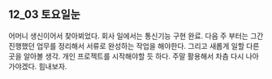 ## 12_03 토요일눈
어머니 생신이어서 찾아뵈었다. 
회사 일에서는 통신기능 구현 완료. 다음 주 부터는 그간 진행했던 업무를 정리해서 서류로 완성하는 작업을 해야한다. 그리고 새롭게 일할 다른 곳을 알아볼 생각. 
개인 프로젝트를 시작해야할 듯 하다. 주말 활용해서 차츰 다시 나아가야겠다. 힘내보자.